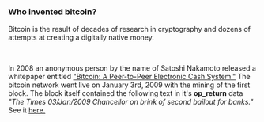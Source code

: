 ### Who invented bitcoin? 

Bitcoin is the result of decades of research in cryptography and dozens of attempts at creating a digitally native money.

&nbsp;

In 2008 an anonymous person by the name of Satoshi Nakamoto released a whitepaper entitled
<a class="underline text-blue-400 hover:text-[#3c6594]" href="https://bitcoin.org/bitcoin.pdf" target="_blank">"Bitcoin: A Peer-to-Peer Electronic Cash System."</a>
The bitcoin network went live on January 3rd, 2009 with the mining of the first block. The block itself
contained the following text in it's **op_return** data *"The Times 03/Jan/2009 Chancellor on brink of second bailout for banks."* See it
<a class="underline text-blue-400 hover:text-[#3c6594]" href="https://mempool.space/block/000000000019d6689c085ae165831e934ff763ae46a2a6c172b3f1b60a8ce26f" 
target="_blank" rel="noopener noreferrer">here.</a>
